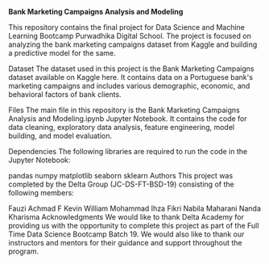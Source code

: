 **Bank Marketing Campaigns Analysis and Modeling**

This repository contains the final project for Data Science and Machine Learning Bootcamp Purwadhika Digital School. The project is focused on analyzing the bank marketing campaigns dataset from Kaggle and building a predictive model for the same.

Dataset
The dataset used in this project is the Bank Marketing Campaigns dataset available on Kaggle here. It contains data on a Portuguese bank's marketing campaigns and includes various demographic, economic, and behavioral factors of bank clients.

Files
The main file in this repository is the Bank Marketing Campaigns Analysis and Modeling.ipynb Jupyter Notebook. It contains the code for data cleaning, exploratory data analysis, feature engineering, model building, and model evaluation.

Dependencies
The following libraries are required to run the code in the Jupyter Notebook:

pandas
numpy
matplotlib
seaborn
sklearn
Authors
This project was completed by the Delta Group (JC-DS-FT-BSD-19) consisting of the following members:

Fauzi Achmad F
Kevin William
Mohammad Ihza Fikri
Nabila Maharani
Nanda Kharisma
Acknowledgments
We would like to thank Delta Academy for providing us with the opportunity to complete this project as part of the Full Time Data Science Bootcamp Batch 19. We would also like to thank our instructors and mentors for their guidance and support throughout the program.
